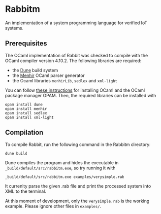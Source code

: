 # Rabbitm

An implementation of a system programming language for verified IoT systems.

## Prerequisites

The OCaml implementation of Rabbit was checked to compile with the OCaml compiler version 4.10.2. 
The following libraries are required:
* the [Dune](https://dune.build) build system
* the [Menhir](http://gallium.inria.fr/~fpottier/menhir/) OCaml parser generator
* the Ocaml libraries `menhirLib`, `sedlex` and `xml-light`

You can follow [these instructions](https://www.ocaml.org/docs/up-and-running) for installing OCaml and the OCaml package manager OPAM. Then, the required libraries can be installed with

    opam install dune
    opam install menhir
    opam install sedlex
    opam install xml-light

## Compilation

To compile Rabbit, run the following command in the Rabbitm directory:

    dune build

Dune compiles the program and hides the executable in `_build/default/src/rabbitm.exe`, so try running it with

    _build/default/src/rabbitm.exe examples/verysimple.rab

It currenlty parse the given .rab file and print the processed system into XML to the terminal.

At this moment of development, only the `verysimple.rab` is the working example. Please ignore other files in `examples/`.